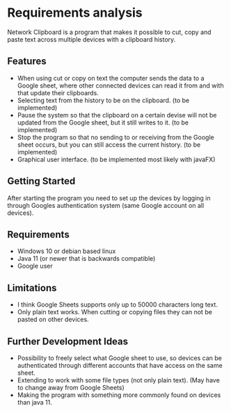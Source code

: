 # Requirements analysis

Network Clipboard is a program that makes it possible to cut, copy and paste text across multiple devices with a clipboard history.

## Features
* When using cut or copy on text the computer sends the data to a Google sheet, where other connected devices can read it from and with that update their clipboards.
* Selecting text from the history to be on the clipboard. (to be implemented)
* Pause the system so that the clipboard on a certain devise will not be updated from the Google sheet, but it still writes to it. (to be implemented)
* Stop the program so that no sending to or receiving from the Google sheet occurs, but you can still access the current history. (to be implemented)
* Graphical user interface. (to be implemented most likely with javaFX)

## Getting Started
After starting the program you need to set up the devices by logging in through Googles authentication system (same Google account on all devices).

## Requirements
* Windows 10 or debian based linux
* Java 11 (or newer that is backwards compatible)
* Google user

## Limitations
* I think Google Sheets supports only up to 50000 characters long text.
* Only plain text works. When cutting or copying files they can not be pasted on other devices.

## Further Development Ideas
* Possibility to freely select what Google sheet to use, so devices can be authenticated through different accounts that have access on the same sheet.
* Extending to work with some file types (not only plain text). (May have to change away from Google Sheets)
* Making the program with something more commonly found on devices than java 11.


